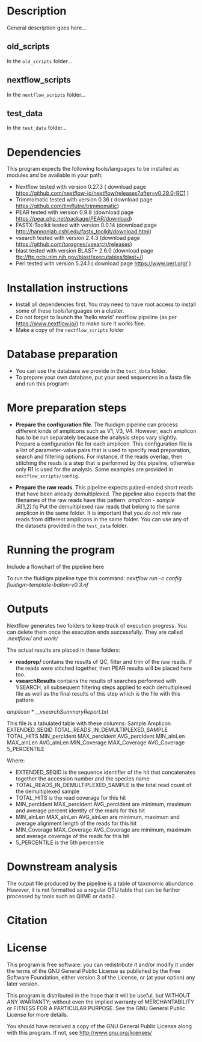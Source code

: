 # Description

General description goes here...
## old_scripts
In the `old_scripts` folder...

## nextflow_scripts
In the `nextflow_scripts` folder...

## test_data
In the `test_data` folder...

# Dependencies

This program expects the following tools/languages to be installed as modules and be available in your path:

- Nextflow        tested with version 0.27.3  ( download page https://github.com/nextflow-io/nextflow/releases?after=v0.29.0-RC1 )
- Trimmomatic     tested with version 0.36    ( download page https://github.com/timflutre/trimmomatic)
- PEAR            tested with version   0.9.8 (download page https://pear.php.net/package/PEAR/download)
- FASTX-Toolkit   tested with version  0.0.14 (download page http://hannonlab.cshl.edu/fastx_toolkit/download.html)
- vsearch         tested with version 2.4.3   (download page https://github.com/torognes/vsearch/releases)
- blast           tested with version BLAST+ 2.6.0  (download page ftp://ftp.ncbi.nlm.nih.gov/blast/executables/blast+/)
- Perl            tested with version 5.24.1  ( download page https://www.perl.org/ )

# Installation instructions

- Install all dependencies first. You may need to have root access to install some of these tools/languages on a cluster.
- Do not forget to launch the 'hello world' nextflow pipeline (as per https://www.nextflow.io/) to make sure it works fine.
- Make a copy of the  `nextflow_scripts` folder 

# Database preparation
- You can use the database we provide in the  `test_data` folder.
- To prepare your own database, put your seed sequences in a fasta file and run this program:

# More preparation steps

- <b>Prepare the configuration file</b>.
The fluidigm pipeline can process different kinds of amplicons such as V1, V3, V4. However, each amplicon has to be run separately because the analysis steps vary slightly. 
Prepare a configuration file for each amplicon. This configuration file is a list of parameter-value pairs that is used to specify read preparation, search and filtering options. For instance, if the reads overlap, then stitching the reads is a step that is performed by this pipeline, otherwise only R1 is used for the analysis. Some examples are provided in `nextflow_scripts/config`.

- <b>Prepare the raw reads</b>.
This pipeline expects paired-ended short reads that have been already demultiplexed.
The pipeline also expects that the filenames of the raw reads have this pattern: <i> amplicon </i> -  <i> sample </i> .R[1,2].fq
Put the demultiplexed raw reads that belong to the same amplicon in the same folder. 
It is important that you <i> do not mix </i> raw reads from different amplicons in the same folder. 
You can use any of the datasets provided in the  `test_data` folder.

# Running the program
Include a flowchart of the pipeline here

To run the fluidigm pipeline type this command: <i> nextflow run -c config fluidigm-template-ballan-v0.3.nf  </i>

# Outputs
Nextflow generates two folders to keep track of execution progress. You can delete them once the execution ends successfully. They are called <i>.nextflow/ </i> and <i>work/ </i>

The actual results are placed in these folders: 
- <b>readprep/</b>  contains the results of QC, filter and trim of the raw reads. If the reads were stitched together, then PEAR results will be placed here too.
- <b>vsearchResults</b> contains the results of searches performed with VSEARCH, all subsequent filtering steps applied to each demultiplexed file as well as the final results of this step which is the file with this pattern 

<i> amplicon </i> * <i>__vsearchSummaryReport.txt</i>

This file is a tabulated table with these columns: Sample	Amplicon	EXTENDED_SEQID	TOTAL_READS_IN_DEMULTIPLEXED_SAMPLE	TOTAL_HITS	MIN_percIdent	MAX_percIdent	AVG_percIdent	MIN_alnLen	MAX_alnLen	AVG_alnLen	MIN_Coverage	MAX_Coverage	AVG_Coverage	5_PERCENTILE

Where:
- EXTENDED_SEQID is the sequence identifier of the hit that concatenates together the accession number and the species name
- TOTAL_READS_IN_DEMULTIPLEXED_SAMPLE is the total read count of the demultiplexed sample
- TOTAL_HITS is the read coverage for this hit
- MIN_percIdent	MAX_percIdent	AVG_percIdent are minimum, maximum and average percent identity of the reads for this hit
- MIN_alnLen	MAX_alnLen	AVG_alnLen are minimum, maximum and average alignment length of the reads for this hit
- MIN_Coverage	MAX_Coverage	AVG_Coverage are minimum, maximum and average coverage of the reads for this hit
- 5_PERCENTILE is the 5th percentile 

# Downstream analysis
The output file produced by the pipeline is a table of taxonomic abundance. However, it is not formatted as a regular OTU table that can be further processed by tools such as QIIME or dada2.

# Citation

# License
This program is free software: you can redistribute it and/or modify it under the terms of the GNU General Public License as published by the Free Software Foundation, either version 3 of the License, or (at your option) any later version.

This program is distributed in the hope that it will be useful, but WITHOUT ANY WARRANTY; without even the implied warranty of MERCHANTABILITY or FITNESS FOR A PARTICULAR PURPOSE. See the GNU General Public License for more details.

You should have received a copy of the GNU General Public License along with this program. If not, see http://www.gnu.org/licenses/




